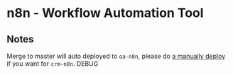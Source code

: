 # n8n - Workflow Automation Tool

## Notes
Merge to master will auto deployed to `oa-n8n`,
please do [a manually deploy](https://cd.top20tech.cn/blue/organizations/jenkins/n8n-deploy/activity/) if you want for `crm-n8n`.
DEBUG
